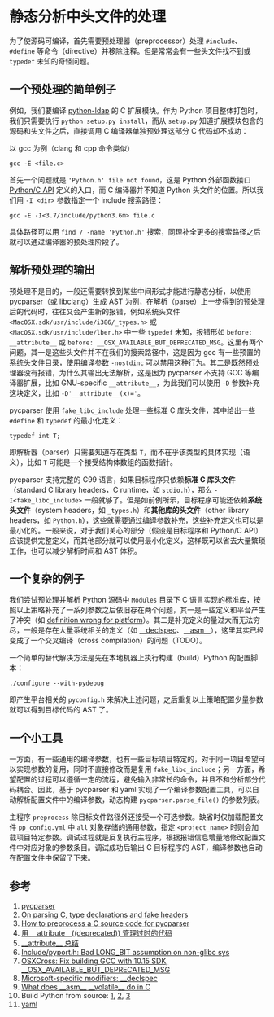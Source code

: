 # 静态分析中头文件的处理

为了使源码可编译，首先需要预处理器（preprocessor）处理 `#include`、`#define` 等命令（directive）并移除注释。但是常常会有一些头文件找不到或 `typedef` 未知的奇怪问题。

## 一个预处理的简单例子

例如，我们要编译 [python-ldap](https://github.com/python-ldap/python-ldap) 的 C 扩展模块。作为 Python 项目整体打包时，我们只需要执行 `python setup.py install`，而从 `setup.py` 知道扩展模块包含的源码和头文件之后，直接调用 C 编译器单独预处理这部分 C 代码却不成功：

以 gcc 为例（clang 和 cpp 命令类似）

`gcc -E <file.c>`

首先一个问题就是 `'Python.h' file not found`，这是 Python 外部函数接口 [Python/C API](https://docs.python.org/3/c-api/index.html#c-api-index) 定义的入口，而 C 编译器并不知道 Python 头文件的位置。所以我们用 `-I <dir>` 参数指定一个 include 搜索路径：

`gcc -E -I<3.7/include/python3.6m> file.c`

具体路径可以用 `find / -name 'Python.h'` 搜索，同理补全更多的搜索路径之后就可以通过编译器的预处理阶段了。

## 解析预处理的输出

预处理不是目的，一般还需要转换到某些中间形式才能进行静态分析，以使用 [pycparser](https://github.com/eliben/pycparser)（或 [libclang](https://clang.llvm.org/doxygen/group__CINDEX.html)）生成 AST 为例，在解析（parse）上一步得到的预处理后的代码时，往往又会产生新的报错，例如系统头文件 `<MacOSX.sdk/usr/include/i386/_types.h>` 或 `<MacOSX.sdk/usr/include/lber.h>` 中一些 `typedef` 未知，报错形如 `before: __attribute__` 或 `before: __OSX_AVAILABLE_BUT_DEPRECATED_MSG`。这里有两个问题，其一是这些头文件并不在我们的搜索路径中，这是因为 gcc 有一些预置的系统头文件目录，使用编译参数 `-nostdinc` 可以禁用这种行为。其二是既然预处理器没有报错，为什么其输出无法解析，这是因为 pycparser 不支持 GCC 等编译器扩展，比如 GNU-specific `__attribute__`，为此我们可以使用 `-D` 参数补充这块定义，比如 `-D'__attribute__(x)='`。

pycparser 使用 `fake_libc_include` 处理一些标准 C 库头文件，其中给出一些 `#define` 和 `typedef` 的最小化定义：

`typedef int T;`

即解析器（parser）只需要知道存在类型 `T`，而不在乎该类型的具体实现（语义），比如 `T` 可能是一个接受结构体数组的函数指针。

pycparser 支持完整的 C99 语言，如果目标程序只依赖**标准 C 库头文件**（standard C library headers，C runtime，如 `stdio.h`），那么 `-I<fake_libc_include>` 一般就够了。但是如前例所示，目标程序可能还依赖**系统头文件**（system headers，如 `_types.h`）和**其他库的头文件**（other library headers，如 `Python.h`），这些就需要通过编译参数补充，这些补充定义也可以是最小化的。一般来说，对于我们关心的部分（假设是目标程序和 Python/C API）应该提供完整定义，而其他部分就可以使用最小化定义，这样既可以省去大量繁琐工作，也可以减少解析时间和 AST 体积。

## 一个复杂的例子

我们尝试预处理并解析 Python 源码中 `Modules` 目录下 C 语言实现的标准库，按照以上策略补充了一系列参数之后依旧存在两个问题，其一是一些定义和平台产生了冲突（如 [definition wrong for platform](https://github.com/python/cpython/blob/master/Include/pyport.h#L743)）。其二是补充定义的量过大而无法穷尽，一般是存在大量系统相关的定义（如 [__declspec](https://docs.microsoft.com/en-us/cpp/cpp/declspec?view=vs-2019)、[\_\_asm\_\_](https://stackoverflow.com/questions/26456510/what-does-asm-volatile-do-in-c)），这里其实已经变成了一个交叉编译（cross compilation）的问题（TODO）。

一个简单的替代解决方法是先在本地机器上执行构建（build）Python 的配置脚本：

`./configure --with-pydebug`

即产生平台相关的 `pyconfig.h` 来解决上述问题，之后重复以上策略配置少量参数就可以得到目标代码的 AST 了。

## 一个小工具

一方面，有一些通用的编译参数，也有一些目标项目特定的，对于同一项目希望可以实现参数的复用，同时不直接修改而是复用 `fake_libc_include`；另一方面，希望配置的过程可以遵循一定的流程，避免输入非常长的命令，并且不和分析部分代码耦合。因此，基于 pycparser 和 yaml 实现了一个编译参数配置工具，可以自动解析配置文件中的编译参数，动态构建 `pycparser.parse_file()` 的参数列表。

主程序 `preprocess` 除目标文件路径外还接受一个可选参数。缺省时仅加载配置文件 `pp_config.yml` 中 `all` 对象存储的通用参数，指定 `<project_name>` 时则会加载项目特定参数。调试过程就是反复执行主程序，根据报错信息增量地修改配置文件中对应对象的参数条目。调试成功后输出 C 目标程序的 AST，编译参数也自动在配置文件中保留了下来。

## 参考

1. [pycparser](https://github.com/eliben/pycparser)
2. [On parsing C, type declarations and fake headers](https://eli.thegreenplace.net/2015/on-parsing-c-type-declarations-and-fake-headers)
3. [How to preprocess a C source code for pycparser](https://stackoverflow.com/questions/33763611/how-to-preprocess-a-c-source-code-for-pycparser)
4. [用 \_\_attribute\_\_((deprecated)) 管理过时的代码](https://blog.csdn.net/benkaoya/article/details/52368638)
5. [\_\_attribute\_\_ 总结](https://www.jianshu.com/p/29eb7b5c8b2d)
6. [Include/pyport.h: Bad LONG_BIT assumption on non-glibc sys](https://bugs.python.org/issue1023838)
7. [OSXCross: Fix building GCC with 10.15 SDK, __OSX_AVAILABLE_BUT_DEPRECATED_MSG](https://github.com/tpoechtrager/osxcross/commit/f4b0948abd9cad576d2def3d1cd52b9ef956ef52)
8. [Microsoft-specific modifiers: __declspec](https://docs.microsoft.com/en-us/cpp/cpp/declspec?view=vs-2019)
9. [What does \_\_asm\_\_ \_\_volatile\_\_ do in C](https://stackoverflow.com/questions/26456510/what-does-asm-volatile-do-in-c)
10. Build Python from source: [1](https://devguide.python.org), [2](https://devguide.python.org/setup/#compiling), [3](https://devguide.python.org/setup/#build-dependencies)
11. [yaml](http://www.ruanyifeng.com/blog/2016/07/yaml.html)
